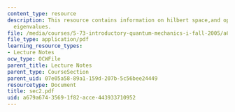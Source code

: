```yaml
---
content_type: resource
description: This resource contains information on hilbert space,and operators and
  eigenvalues.
file: /media/courses/5-73-introductory-quantum-mechanics-i-fall-2005/a679a67435691f82acce443933710952_sec2.pdf
file_type: application/pdf
learning_resource_types:
- Lecture Notes
ocw_type: OCWFile
parent_title: Lecture Notes
parent_type: CourseSection
parent_uid: 07e05a58-89a1-159d-207b-5c56bee24449
resourcetype: Document
title: sec2.pdf
uid: a679a674-3569-1f82-acce-443933710952
---
```

